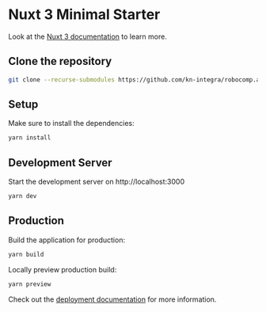 # Nuxt 3 Minimal Starter

Look at the [Nuxt 3 documentation](https://nuxt.com/docs/getting-started/introduction) to learn more.

## Clone the repository

```bash
git clone --recurse-submodules https://github.com/kn-integra/robocomp.app
```

## Setup

Make sure to install the dependencies:

```bash
yarn install
```

## Development Server

Start the development server on http://localhost:3000

```bash
yarn dev
```

## Production

Build the application for production:

```bash
yarn build
```

Locally preview production build:

```bash
yarn preview
```

Check out the [deployment documentation](https://nuxt.com/docs/getting-started/deployment) for more information.
